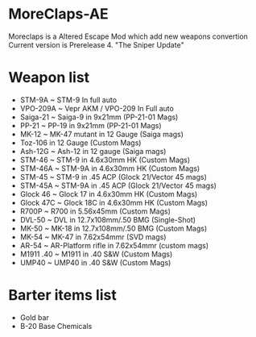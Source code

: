 # MoreClaps-AE
Moreclaps is a Altered Escape Mod which add new weapons convertion
Current version is Prerelease  4. "The Sniper Update"

# Weapon list
* STM-9A ~ STM-9 In full auto
* VPO-209A ~ Vepr AKM / VPO-209 In Full auto 
* Saiga-21 ~ Saiga-9 in 9x21mm (PP-21-01 Mags)
* PP-21 ~ PP-19 in 9x21mm (PP-21-01 Mags)
* MK-12 ~ MK-47 mutant in 12 Gauge (Saiga mags)
* Toz-106 in 12 Gauge (Custom Mags)
* Ash-12G ~ Ash-12 in 12 gauge (Saiga mags)
* STM-46 ~ STM-9 in 4.6x30mm HK (Custom Mags)
* STM-46A ~ STM-9A in 4.6x30mm HK (Custom Mags)
* STM-45 ~ STM-9 in .45 ACP (Glock 21/Vector 45 mags)
* STM-45A ~ STM-9A in .45 ACP (Glock 21/Vector 45 mags)
* Glock 46 ~ Glock 17 in 4.6x30mm HK (Custom Mags)
* Glock 47C ~ Glock 18C in 4.6x30mm HK (Custom Mags)
* R700P ~ R700 in 5.56x45mm (Custom Mags)
* DVL-50 ~ DVL in 12.7x108mm/.50 BMG (Single-Shot)
* MK-50 ~ MK-18 in 12.7x108mm/.50 BMG (Custom Mags)
* MK-54 ~ MK-47 in 7.62x54mmr (SVD mags)
* AR-54 ~ AR-Platform rifle in 7.62x54mmr (custom mags)
* M1911 .40 ~ M1911 in .40 S&W (Custom Mags)
* UMP40 ~ UMP40 in .40 S&W (Custom Mags)
# Barter items list
* Gold bar
* B-20 Base Chemicals
